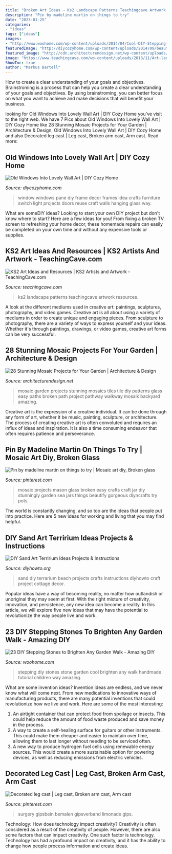 ```yaml
---
title: "Broken Art Ideas ~ Ks2 Landscape Patterns Teachingcave Artwork Resources"
description: "Pin by madeline martin on things to try"
date: "2023-01-25"
categories:
- "ideas"
tags: ["ideas"]
images:
- "http://www.woohome.com/wp-content/uploads/2014/04/Cool-DIY-Stepping-Stone-16.jpg"
featuredImage: "http://diycozyhome.com/wp-content/uploads/2014/09/beautiful-old-window.jpg"
featured_image: "http://cdn.architecturendesign.net/wp-content/uploads/2014/09/mosaic-garden-project-1.jpg"
image: "https://www.teachingcave.com/wp-content/uploads/2013/11/Art-landscape.jpg"
ShowToc: true
author: "Markus Bartell"
---
```



How to create a clear understanding of your goals and objectives.
Brainstroming is a process that can help you create a clear understanding of your goals and objectives. By using brainstroming, you can better focus on what you want to achieve and make decisions that will benefit your business.

	

		
looking for Old Windows Into Lovely Wall Art | DIY Cozy Home you've visit to the right web. We have 7 Pics about Old Windows Into Lovely Wall Art | DIY Cozy Home like 28 Stunning Mosaic Projects for Your Garden | Architecture &amp; Design, Old Windows Into Lovely Wall Art | DIY Cozy Home and also Decorated leg cast | Leg cast, Broken arm cast, Arm cast. Read more:
		
    
## Old Windows Into Lovely Wall Art | DIY Cozy Home

<img loading=lazy src="http://diycozyhome.com/wp-content/uploads/2014/09/beautiful-old-window.jpg" onerror="this.onerror=null;this.src='https://tse3.mm.bing.net/th?id=OIP.sb2YClhFaGi2p0jSZQlOlgHaJ3&amp;pid=15.1';" alt="Old Windows Into Lovely Wall Art | DIY Cozy Home">

_Source: diycozyhome.com_

>window windows pane diy frame decor frames idea crafts furniture switch light projects doors reuse craft walls hanging glass way. 

	

What are someDIY ideas?
Looking to start your own DIY project but don't know where to start? Here are a few ideas for you! From fixing a broken TV screen to refreshing your home decor, these homemade repairs can easily be completed on your own time and without any expensive tools or supplies.

    
## KS2 Art Ideas And Resources | KS2 Artists And Artwork - TeachingCave.com

<img loading=lazy src="https://www.teachingcave.com/wp-content/uploads/2013/11/Art-landscape.jpg" onerror="this.onerror=null;this.src='https://tse1.mm.bing.net/th?id=OIP.7Ov8nWH42tUznv_AKFQeEgAAAA&amp;pid=15.1';" alt="KS2 Art Ideas and Resources | KS2 Artists and Artwork - TeachingCave.com">

_Source: teachingcave.com_

>ks2 landscape patterns teachingcave artwork resources. 

	

A look at the different mediums used in creative art: paintings, sculptures, photography, and video games.
Creative art is all about using a variety of mediums in order to create unique and engaging pieces. From sculpture to photography, there are a variety of ways to express yourself and your ideas. Whether it's through paintings, drawings, or video games, creative art forms can be very successful.

    
## 28 Stunning Mosaic Projects For Your Garden | Architecture &amp; Design

<img loading=lazy src="http://cdn.architecturendesign.net/wp-content/uploads/2014/09/mosaic-garden-project-1.jpg" onerror="this.onerror=null;this.src='https://tse2.mm.bing.net/th?id=OIP.eM0Qgaf8l3qeiyLTHbGoXgHaJ4&amp;pid=15.1';" alt="28 Stunning Mosaic Projects for Your Garden | Architecture &amp; Design">

_Source: architecturendesign.net_

>mosaic garden projects stunning mosaics tiles tile diy patterns glass easy paths broken path project pathway walkway mosaik backyard amazing. 

	

Creative art is the expression of a creative individual. It can be done through any form of art, whether it be music, painting, sculpture, or architecture. The process of creating creative art is often convoluted and requires an influx of ideas and inspiration. It is also a time consuming endeavor that often requires patience and perseverance.

    
## Pin By Madeline Martin On Things To Try | Mosaic Art Diy, Broken Glass

<img loading=lazy src="https://i.pinimg.com/736x/17/c5/cc/17c5cc9813aa43674ed1ad1d0e3f6fa6.jpg" onerror="this.onerror=null;this.src='https://tse2.mm.bing.net/th?id=OIP.ru1iB3xqnbo1ceVKd05B6AHaLN&amp;pid=15.1';" alt="Pin by madeline martin on things to try | Mosaic art diy, Broken glass">

_Source: pinterest.com_

>mosaic projects mason glass broken easy crafts craft jar diy stunningly garden sea jars things beautify gorgeous diyncrafts try pots. 

	

The world is constantly changing, and so too are the ideas that people put into practice. Here are 5 new ideas for working and living that you may find helpful.

    
## DIY Sand Art Terririum Ideas Projects &amp; Instructions

<img loading=lazy src="http://www.diyhowto.org/wp-content/uploads/DIYHowto-DIY-Sand-Art-Terririum-Ideas-Project-11.jpg" onerror="this.onerror=null;this.src='https://tse2.mm.bing.net/th?id=OIP.YV5QlnYqfc9sMvnYye3P9AHaM_&amp;pid=15.1';" alt="DIY Sand Art Terririum Ideas Projects &amp; Instructions">

_Source: diyhowto.org_

>sand diy terrarium beach projects crafts instructions diyhowto craft project cottage decor. 

	

Popular ideas have a way of becoming reality, no matter how outlandish or unoriginal they may seem at first. With the right mixture of creativity, innovation, and persistence, any new idea can become a reality. In this article, we will explore five new ideas that may have the potential to revolutionize the way people live and work.

    
## 23 DIY Stepping Stones To Brighten Any Garden Walk - Amazing DIY

<img loading=lazy src="http://www.woohome.com/wp-content/uploads/2014/04/Cool-DIY-Stepping-Stone-16.jpg" onerror="this.onerror=null;this.src='https://tse3.mm.bing.net/th?id=OIP.RflDROF9Wd6UOv2-az8H8wHaIK&amp;pid=15.1';" alt="23 DIY Stepping Stones to Brighten Any Garden Walk - Amazing DIY">

_Source: woohome.com_

>stepping diy stones stone garden cool brighten any walk handmade tutorial children way amazing. 

	

What are some invention ideas?
Invention ideas are endless, and we never know what will come next. From new medications to innovative ways of manufacturing products, there are many potential inventions that could revolutionize how we live and work. Here are some of the most interesting: 
1. An airtight container that can protect food from spoilage or insects. This could help reduce the amount of food waste produced and save money in the process. 
2. A way to create a self-healing surface for guitars or other instruments. This could make them cheaper and easier to maintain over time, allowing them to last longer without needing to be serviced often. 
3. A new way to produce hydrogen fuel cells using renewable energy sources. This would create a more sustainable option for powering devices, as well as reducing emissions from electric vehicles. 

    
## Decorated Leg Cast | Leg Cast, Broken Arm Cast, Arm Cast

<img loading=lazy src="https://i.pinimg.com/736x/a6/09/13/a609139bec5e2f7272c5e1e22b1c14b5.jpg" onerror="this.onerror=null;this.src='https://tse4.mm.bing.net/th?id=OIP.M6lO-cucwqJL5Jy86YMz3gHaJ3&amp;pid=15.1';" alt="Decorated leg cast | Leg cast, Broken arm cast, Arm cast">

_Source: pinterest.com_

>surgery gipsbein bemalen gipsverband limonade gips. 

	

Technology: How does technology impact creativity?
Creativity is often considered as a result of the creativity of people. However, there are also some factors that can impact creativity. One such factor is technology. Technology has had a profound impact on creativity, and it has the ability to change how people process information and create ideas.

